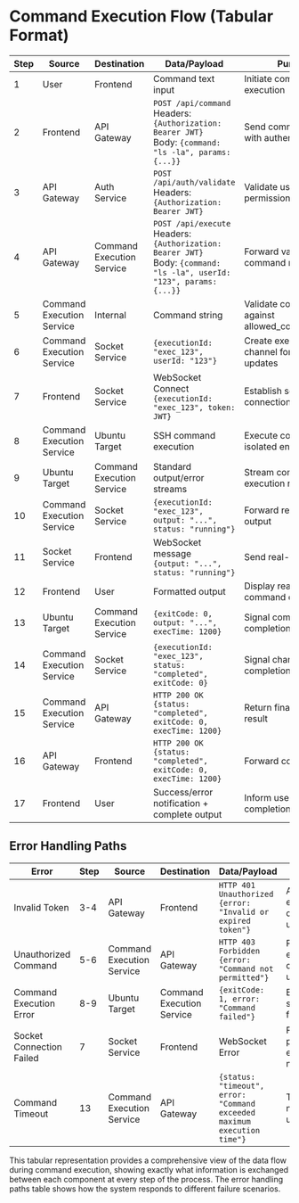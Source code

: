 # Command Execution Flow (Tabular Format)

| Step | Source | Destination | Data/Payload | Purpose | Response |
|------|--------|-------------|--------------|---------|----------|
| 1 | User | Frontend | Command text input | Initiate command execution | UI feedback (request sent) |
| 2 | Frontend | API Gateway | `POST /api/command`<br>Headers: `{Authorization: Bearer JWT}`<br>Body: `{command: "ls -la", params: {...}}` | Send command request with authentication | - |
| 3 | API Gateway | Auth Service | `POST /api/auth/validate`<br>Headers: `{Authorization: Bearer JWT}` | Validate user token and permissions | `{valid: true, user: {...}, permissions: [...]}` |
| 4 | API Gateway | Command Execution Service | `POST /api/execute`<br>Headers: `{Authorization: Bearer JWT}`<br>Body: `{command: "ls -la", userId: "123", params: {...}}` | Forward validated command request | - |
| 5 | Command Execution Service | Internal | Command string | Validate command against allowed_commands.json | Validation result |
| 6 | Command Execution Service | Socket Service | `{executionId: "exec_123", userId: "123"}` | Create execution channel for real-time updates | Channel confirmation |
| 7 | Frontend | Socket Service | WebSocket Connect<br>`{executionId: "exec_123", token: JWT}` | Establish socket connection for updates | WebSocket connection established |
| 8 | Command Execution Service | Ubuntu Target | SSH command execution | Execute command in isolated environment | Command begins execution |
| 9 | Ubuntu Target | Command Execution Service | Standard output/error streams | Stream command execution results | Output data |
| 10 | Command Execution Service | Socket Service | `{executionId: "exec_123", output: "...", status: "running"}` | Forward real-time output | - |
| 11 | Socket Service | Frontend | WebSocket message<br>`{output: "...", status: "running"}` | Send real-time updates | - |
| 12 | Frontend | User | Formatted output | Display real-time command output | Visual feedback |
| 13 | Ubuntu Target | Command Execution Service | `{exitCode: 0, output: "...", execTime: 1200}` | Signal command completion | - |
| 14 | Command Execution Service | Socket Service | `{executionId: "exec_123", status: "completed", exitCode: 0}` | Signal channel completion | - |
| 15 | Command Execution Service | API Gateway | `HTTP 200 OK`<br>`{status: "completed", exitCode: 0, execTime: 1200}` | Return final command result | - |
| 16 | API Gateway | Frontend | `HTTP 200 OK`<br>`{status: "completed", exitCode: 0, execTime: 1200}` | Forward complete result | - |
| 17 | Frontend | User | Success/error notification + complete output | Inform user of completion | User acknowledgment |

## Error Handling Paths

| Error | Step | Source | Destination | Data/Payload | Result |
|-------|------|--------|-------------|--------------|--------|
| Invalid Token | 3-4 | API Gateway | Frontend | `HTTP 401 Unauthorized`<br>`{error: "Invalid or expired token"}` | Authentication error displayed to user |
| Unauthorized Command | 5-6 | Command Execution Service | API Gateway | `HTTP 403 Forbidden`<br>`{error: "Command not permitted"}` | Permission error displayed to user |
| Command Execution Error | 8-9 | Ubuntu Target | Command Execution Service | `{exitCode: 1, error: "Command failed"}` | Error details streamed to frontend |
| Socket Connection Failed | 7 | Socket Service | Frontend | WebSocket Error | Fallback to polling or error notification |
| Command Timeout | 13 | Command Execution Service | API Gateway | `{status: "timeout", error: "Command exceeded maximum execution time"}` | Timeout notification to user |

This tabular representation provides a comprehensive view of the data flow during command execution, showing exactly what information is exchanged between each component at every step of the process. The error handling paths table shows how the system responds to different failure scenarios. 